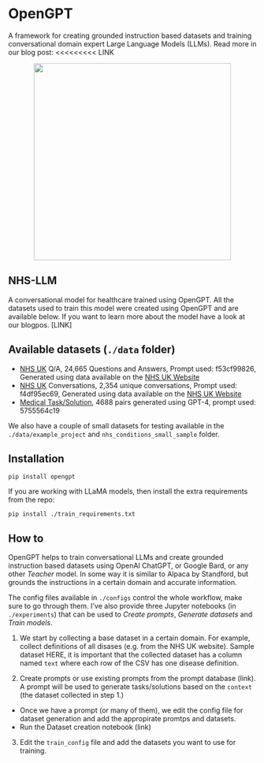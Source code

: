 # OpenGPT

A framework for creating grounded instruction based datasets and training conversational domain expert Large Language Models (LLMs). Read more in our blog post: <<<<<<<<< LINK

<p align="center">
  <img height='400px' src='https://substackcdn.com/image/fetch/f_auto,q_auto:good,fl_progressive:steep/https%3A%2F%2Fsubstack-post-media.s3.amazonaws.com%2Fpublic%2Fimages%2Fcbc199b9-3aec-4c80-83c6-9a64886919dc_1318x868.png' />
</p>


## NHS-LLM
A conversational model for healthcare trained using OpenGPT. All the datasets used to train this model were created using OpenGPT and are available below. If you want to learn more about the model have a look at our blogpos. [LINK]

## Available datasets (`./data` folder)
- [NHS UK](./data) Q/A, 24,665 Questions and Answers, Prompt used: f53cf99826, Generated using data available on the [NHS UK Website](https://www.nhs.uk/conditions/)
- [NHS UK](./data) Conversations, 2,354 unique conversations, Prompt used: f4df95ec69, Generated using data available on the [NHS UK Website](https://www.nhs.uk/conditions/)
- [Medical Task/Solution](./data), 4688 pairs generated using GPT-4, prompt used: 5755564c19

We also have a couple of small datasets for testing available in the `./data/example_project` and `nhs_conditions_small_sample` folder.

## Installation
```
pip install opengpt
```
If you are working with LLaMA models, then install the extra requirements from the repo:
```
pip install ./train_requirements.txt
```

## How to

OpenGPT helps to train conversational LLMs and create grounded instruction based datasets using OpenAI ChatGPT, or Google Bard, or any other *Teacher* model. In some way it is similar to Alpaca by Standford, but grounds the instructions in a certain domain and accurate information.

The config files available in `./configs` control the whole workflow, make sure to go through them. I've also provide three Jupyter notebooks (in `./experiments`) that can be used to *Create prompts*, *Generate datasets* and *Train models*.

1. We start by collecting a base dataset in a certain domain. For example, collect definitions of all disases (e.g. from the NHS UK website). Sample dataset HERE, it is important that the collected dataset has a column named `text` where each row of the CSV has one disease definition.

2. Create prompts or use existing prompts from the prompt database (link). A prompt will be used to generate tasks/solutions based on the `context` (the dataset collected in step 1.)
  - Once we have a prompt (or many of them), we edit the config file for dataset generation and add the appropirate promtps and datasets.
  - Run the Dataset creation notebook (link)

3. Edit the `train_config` file and add the datasets you want to use for training.
